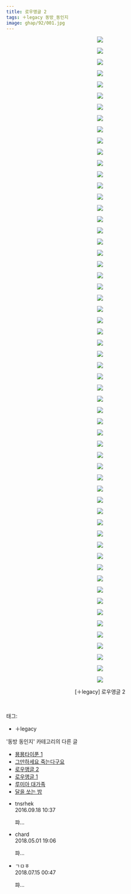 ```yaml
---
title: 로우앵글 2
tags: ＋legacy 동방_동인지
image: ghap/92/001.jpg
---
```

<div class="article">
<p style="text-align: center; clear: none; float: none;"><img src="{{ site.nasurl }}/ghap/92/001.jpg"/></p>
<p style="text-align: center; clear: none; float: none;"><img src="{{ site.nasurl }}/ghap/92/002.jpg"/></p>
<p style="text-align: center; clear: none; float: none;"><img src="{{ site.nasurl }}/ghap/92/003.jpg"/></p>
<p style="text-align: center; clear: none; float: none;"><img src="{{ site.nasurl }}/ghap/92/004.jpg"/></p>
<p style="text-align: center; clear: none; float: none;"><img src="{{ site.nasurl }}/ghap/92/005.jpg"/></p>
<p style="text-align: center; clear: none; float: none;"><img src="{{ site.nasurl }}/ghap/92/006.jpg"/></p>
<p style="text-align: center; clear: none; float: none;"><img src="{{ site.nasurl }}/ghap/92/007.jpg"/></p>
<p style="text-align: center; clear: none; float: none;"><img src="{{ site.nasurl }}/ghap/92/008.jpg"/></p>
<p style="text-align: center; clear: none; float: none;"><img src="{{ site.nasurl }}/ghap/92/009.jpg"/></p>
<p style="text-align: center; clear: none; float: none;"><img src="{{ site.nasurl }}/ghap/92/010.jpg"/></p>
<p style="text-align: center; clear: none; float: none;"><img src="{{ site.nasurl }}/ghap/92/011.jpg"/></p>
<p style="text-align: center; clear: none; float: none;"><img src="{{ site.nasurl }}/ghap/92/012.jpg"/></p>
<p style="text-align: center; clear: none; float: none;"><img src="{{ site.nasurl }}/ghap/92/013.jpg"/></p>
<p style="text-align: center; clear: none; float: none;"><img src="{{ site.nasurl }}/ghap/92/014.jpg"/></p>
<p style="text-align: center; clear: none; float: none;"><img src="{{ site.nasurl }}/ghap/92/015.jpg"/></p>
<p style="text-align: center; clear: none; float: none;"><img src="{{ site.nasurl }}/ghap/92/016.jpg"/></p>
<p style="text-align: center; clear: none; float: none;"><img src="{{ site.nasurl }}/ghap/92/017.jpg"/></p>
<p style="text-align: center; clear: none; float: none;"><img src="{{ site.nasurl }}/ghap/92/018.jpg"/></p>
<p style="text-align: center; clear: none; float: none;"><img src="{{ site.nasurl }}/ghap/92/019.jpg"/></p>
<p style="text-align: center; clear: none; float: none;"><img src="{{ site.nasurl }}/ghap/92/020.jpg"/></p>
<p style="text-align: center; clear: none; float: none;"><img src="{{ site.nasurl }}/ghap/92/021.jpg"/></p>
<p style="text-align: center; clear: none; float: none;"><img src="{{ site.nasurl }}/ghap/92/022.jpg"/></p>
<p style="text-align: center; clear: none; float: none;"><img src="{{ site.nasurl }}/ghap/92/023.jpg"/></p>
<p style="text-align: center; clear: none; float: none;"><img src="{{ site.nasurl }}/ghap/92/024.jpg"/></p>
<p style="text-align: center; clear: none; float: none;"><img src="{{ site.nasurl }}/ghap/92/025.jpg"/></p>
<p style="text-align: center; clear: none; float: none;"><img src="{{ site.nasurl }}/ghap/92/026.jpg"/></p>
<p style="text-align: center; clear: none; float: none;"><img src="{{ site.nasurl }}/ghap/92/027.jpg"/></p>
<p style="text-align: center; clear: none; float: none;"><img src="{{ site.nasurl }}/ghap/92/028.jpg"/></p>
<p style="text-align: center; clear: none; float: none;"><img src="{{ site.nasurl }}/ghap/92/029.jpg"/></p>
<p style="text-align: center; clear: none; float: none;"><img src="{{ site.nasurl }}/ghap/92/030.jpg"/></p>
<p style="text-align: center; clear: none; float: none;"><img src="{{ site.nasurl }}/ghap/92/031.jpg"/></p>
<p style="text-align: center; clear: none; float: none;"><img src="{{ site.nasurl }}/ghap/92/032.jpg"/></p>
<p style="text-align: center; clear: none; float: none;"><img src="{{ site.nasurl }}/ghap/92/033.jpg"/></p>
<p style="text-align: center; clear: none; float: none;"><img src="{{ site.nasurl }}/ghap/92/034.jpg"/></p>
<p style="text-align: center; clear: none; float: none;"><img src="{{ site.nasurl }}/ghap/92/035.jpg"/></p>
<p style="text-align: center; clear: none; float: none;"><img src="{{ site.nasurl }}/ghap/92/036.jpg"/></p>
<p style="text-align: center; clear: none; float: none;"><img src="{{ site.nasurl }}/ghap/92/037.jpg"/></p>
<p style="text-align: center; clear: none; float: none;"><img src="{{ site.nasurl }}/ghap/92/038.jpg"/></p>
<p style="text-align: center; clear: none; float: none;"><img src="{{ site.nasurl }}/ghap/92/039.jpg"/></p>
<p style="text-align: center; clear: none; float: none;"><img src="{{ site.nasurl }}/ghap/92/040.jpg"/></p>
<p style="text-align: center; clear: none; float: none;"><img src="{{ site.nasurl }}/ghap/92/041.jpg"/></p>
<p style="text-align: center; clear: none; float: none;"><img src="{{ site.nasurl }}/ghap/92/042.jpg"/></p>
<p style="text-align: center; clear: none; float: none;"><img src="{{ site.nasurl }}/ghap/92/043.jpg"/></p>
<p style="text-align: center; clear: none; float: none;"><img src="{{ site.nasurl }}/ghap/92/044.jpg"/></p>
<p style="text-align: center; clear: none; float: none;"><img src="{{ site.nasurl }}/ghap/92/045.jpg"/></p>
<p style="text-align: center; clear: none; float: none;"><img src="{{ site.nasurl }}/ghap/92/046.jpg"/></p>
<p style="text-align: center; clear: none; float: none;"><img src="{{ site.nasurl }}/ghap/92/047.jpg"/></p>
<p style="text-align: center; clear: none; float: none;"><img src="{{ site.nasurl }}/ghap/92/048.jpg"/></p>
<p style="text-align: center; clear: none; float: none;"><img src="{{ site.nasurl }}/ghap/92/049.jpg"/></p>
<p style="text-align: center; clear: none; float: none;"><img src="{{ site.nasurl }}/ghap/92/050.jpg"/></p>
<p style="text-align: center; clear: none; float: none;"><img src="{{ site.nasurl }}/ghap/92/051.jpg"/></p>
<p style="text-align: center; clear: none; float: none;"><img src="{{ site.nasurl }}/ghap/92/052.jpg"/></p>
<p style="text-align: center; clear: none; float: none;"><img src="{{ site.nasurl }}/ghap/92/053.jpg"/></p>
<p style="text-align: center; clear: none; float: none;"><img src="{{ site.nasurl }}/ghap/92/054.jpg"/></p>
<p style="text-align: center; clear: none; float: none;"><img src="{{ site.nasurl }}/ghap/92/055.jpg"/></p>
<p style="text-align: center; clear: none; float: none;"><img src="{{ site.nasurl }}/ghap/92/056.jpg"/></p>
<p style="text-align: center; clear: none; float: none;"><img src="{{ site.nasurl }}/ghap/92/057.jpg"/></p>
<p style="text-align: center; clear: none; float: none;"><img src="{{ site.nasurl }}/ghap/92/058.jpg"/></p>
<p style="text-align: center; clear: none; float: none;"></p>
<p style="text-align: center; clear: none; float: none;">[＋legacy] 로우앵글 2</p>
<p style="text-align: center; clear: none; float: none;"><br/></p>
</div><div class="tagTrail">
<p>태그: </p>
<ul>
<li>＋legacy</li>
</ul>
</div><div class="another">
<p>'동방 동인지' 카테고리의 다른 글</p>
<ul>
<li><a href="/2016-06-16-ghap_94">묭묭타이푼 1</a></li>
<li><a href="/2016-06-16-ghap_93">그만하세요 죽는다구요</a></li>
<li><a href="/2016-06-16-ghap_92">로우앵글 2</a></li>
<li><a href="/2016-06-16-ghap_91">로우앵글 1</a></li>
<li><a href="/2016-06-16-ghap_90">루미아 대가족</a></li>
<li><a href="/2016-06-16-ghap_87">달을 쏘는 밤</a></li>
</ul>
</div><div class="cb_module cb_fluid">
<div class="cb_wrt cb_profile">
<div class="comment">
<ul>
<li class="cb_thumb_off" id="comment14807624">
<div class="cb_comment_area">
<div class="cb_info_area">
<div class="cb_section">
<span class="cb_nick_name">tnsrhek</span>
</div>
<div class="cb_section">
<span class="cb_date">2016.09.18 10:37 </span>
</div>
</div>
<div class="cb_dsc_comment">
<p class="cb_dsc">
											퍄...
										</p>
</div>
</div></li>
<li class="cb_thumb_off" id="comment15248284">
<div class="cb_comment_area">
<div class="cb_info_area">
<div class="cb_section">
<span class="cb_nick_name">chard</span>
</div>
<div class="cb_section">
<span class="cb_date">2018.05.01 19:06 </span>
</div>
</div>
<div class="cb_dsc_comment">
<p class="cb_dsc">
											퍄...
										</p>
</div>
</div></li>
<li class="cb_thumb_off" id="comment15286787">
<div class="cb_comment_area">
<div class="cb_info_area">
<div class="cb_section">
<span class="cb_nick_name">ㄱㅁㅎ</span>
</div>
<div class="cb_section">
<span class="cb_date">2018.07.15 00:47 </span>
</div>
</div>
<div class="cb_dsc_comment">
<p class="cb_dsc">
											퍄...
										</p>
</div>
</div></li>
</ul>
</div>
</div><!-- commentList close -->
</div>